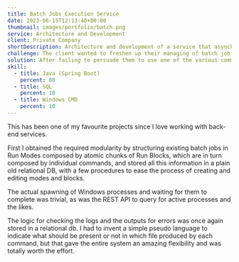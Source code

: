 ```yaml
---
title: Batch Jobs Execution Service
date: 2023-06-15T12:13:40+00:00
thumbnail: images/portfolio/batch.png
service: Architecture and Development
client: Private Company
shortDescription: Architecture and development of a service that asynchronously manages batch jobs of various time consuming programs through a REST API, with advanced in-depth error tracking and total modularity in chaining batches of programs and piping their outputs.
challenge: The client wanted to freshen up their managing of batch job, which was a gigantic Windows BAT file called by all sorts of configurator applications, also adding the possibility to check outputs and logs for errors and making said items available through a REST API for web applications to consume. 
solution: After failing to persuade them to use one of the various commercial solutions, I resigned to just create one from scratch which perfectly fit all the requirements down to every quirk.  
skill:
  - title: Java (Spring Boot)
    percent: 80
  - title: SQL
    percent: 10
  - title: Windows CMD
    percent: 10
---
```

This has been one of my favourite projects since I love working with back-end services.

First I obtained the required modularity by structuring existing batch jobs in Run Modes composed by atomic chunks of Run Blocks, which are in turn composed by individual commands, and stored all this information in a plain old relational DB, with a few procedures to ease the process of creating and editing modes and blocks.

The actual spawning of Windows processes and waiting for them to complete was trivial, as was the REST API to query for active processes and the likes.

The logic for checking the logs and the outputs for errors was once again stored in a relational db. I had to invent a simple pseudo language to indicate what should be present or not in which file produced by each command, but that gave the entire system an amazing flexibility and was totally worth the effort.